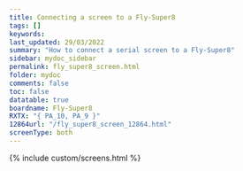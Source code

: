 ```yaml
---
title: Connecting a screen to a Fly-Super8
tags: []
keywords: 
last_updated: 29/03/2022
summary: "How to connect a serial screen to a Fly-Super8"
sidebar: mydoc_sidebar
permalink: fly_super8_screen.html
folder: mydoc
comments: false
toc: false
datatable: true
boardname: Fly-Super8
RXTX: "{ PA_10, PA_9 }"
12864url: "/fly_super8_screen_12864.html"
screenType: both
---
```


{% include custom/screens.html %}

